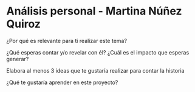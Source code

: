 # Análisis personal - Martina Núñez Quiroz

¿Por qué es relevante para ti realizar este tema? 

¿Qué esperas contar y/o revelar con él? ¿Cuál es el impacto que esperas generar? 

Elabora al menos 3 ideas que te gustaría realizar para contar la historia 

¿Qué te gustaría aprender en este proyecto? 

